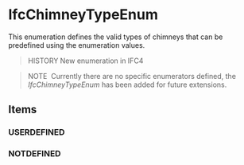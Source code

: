 # IfcChimneyTypeEnum

This enumeration defines the valid types of chimneys that can be predefined using the enumeration values.<!-- end of definition -->

> HISTORY New enumeration in IFC4

> NOTE  Currently there are no specific enumerators defined, the _IfcChimneyTypeEnum_ has been added for future extensions.

## Items

### USERDEFINED


### NOTDEFINED


